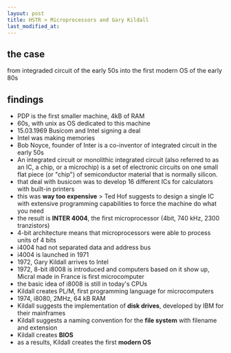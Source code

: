 ```yaml
---
layout: post
title: HSTR > Microprocessors and Gary Kildall
last_modified_at: 
---
```

## the case	
from integraded circuit of the early 50s into the first modern OS of the early 80s

## findings
- PDP is the first smaller machine, 4kB of RAM
- 60s, with unix as OS dedicated to this machine
- 15.03.1969 Busicom and Intel signing a deal
- Intel was making memories
- Bob Noyce, founder of Inter is a co-inventor of integrated circuit in the early 50s
- An integrated circuit or monolithic integrated circuit (also referred to as an IC, a chip, or a microchip) is a set of electronic circuits on one small flat piece (or "chip") of semiconductor material that is normally silicon. 
- that deal with busicom was to develop 16 different ICs for calculators with built-in printers
- this was **way too expensive** > Ted Hof suggests to design a single IC with extensive programming capabilities to force the machine do what you need
- the result is **INTER 4004**, the first microprocessor (4bit, 740 kHz, 2300 tranzistors) 
- 4-bit architecture means that microprocessors were able to process units of 4 bits
- i4004 had not separated data and address bus
- i4004 is launched in 1971
- 1972, Gary Kildall arrives to Intel
- 1972, 8-bit i8008 is introduced and computers based on it show up, Micral made in France is first microcomputer
- the basic idea of i8008 is still in today's CPUs
- Kildall creates PL/M, first programming language for microcomputers
- 1974, i8080, 2MHz, 64 kB RAM
- Kildall suggests the implementation of **disk drives**, developed by IBM for their mainframes
- Kildall suggests a naming convention for the **file system** with filename and extension
- Kildall creates **BIOS**
- as a results, Kildall creates the first **modern OS**